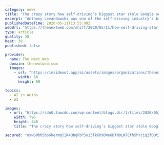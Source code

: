 ```yaml
---
category: news
title: "The crazy story how self-driving’s biggest star stole Google secrets, joined Uber, and became bankrupt"
excerpt: "Anthony Levandowski was one of the self-driving industry's brightest and most influential minds. But his passion for progress ultimately led him off track."
publishedDateTime: 2020-05-11T13:55:00Z
webUrl: "https://thenextweb.com/shift/2020/05/11/how-self-driving-star-levandowski-stole-google-secrets-joined-uber-became-bankrupt/"
type: article
quality: 38
heat: 38
published: false

provider:
  name: The Next Web
  domain: thenextweb.com
  images:
    - url: "https://insideout.app/ai/assets/images/organizations/thenextweb.com-50x50.jpg"
      width: 50
      height: 50

topics:
  - AI in Autos
  - AI

images:
  - url: "https://cdn0.tnwcdn.com/wp-content/blogs.dir/1/files/2020/05/levandowski-uber-google-self-driving-car-autonomous-waymo-otto-pronto-technology-future-796x448.jpg"
    width: 796
    height: 448
    title: "The crazy story how self-driving’s biggest star stole Google secrets, joined Uber, and became bankrupt"

secured: "uVwS0bh5bo6kermQjIK4QhgRbP3y13lkGh90We6DTNOLN7Efh5hYjiq2fDOt3cKYi7X1m3HIB7NT+xbiAV2TJUTz9cS/Jg0RTp7xGRvcPupE8sY9JTuR7wxDXaaki/oVlb97EmrDgmsxlj6XWcQ36ikdpLA3bsUTgMHtkheD/EiOFzYqxBWbPknIZ1/TQYTFNcoA0EXIAKMKnvG1NNd+a4J5C5puuvs02it2CLDc8u7tZKj+mGpf1Uj6CqCl2fe8g6s7XjkGFbGokWMfTRgk/Y+gzU2RzeSrDr8FOmsAwfqSwvX1CiNRmnGmYJo8/eE7Z/Atbp4oey/FAgGQBVFkn3ub3YwZpGutK+MXuTMIVIyEXahQLi8fM2m4OugnC0hgZpw8HygnuKdjw2S3qNXN0G2/2XN6S/OLVCgXd0rmfdAW4e8Nmlnk9HW31oXpcWOebCkLkuB7LKqep0kL4WGyVkss2ZdFmCw3Ryxw+wL3mRA=;SygB3rUXkCxI7AeR9lIo7A=="
---
```


